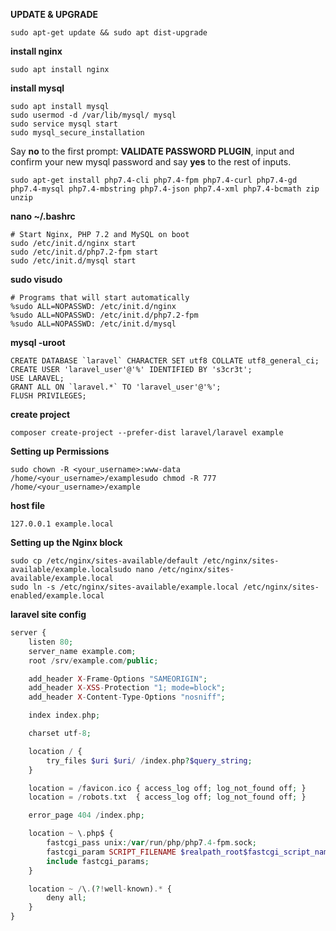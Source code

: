 **UPDATE & UPGRADE**

    sudo apt-get update && sudo apt dist-upgrade
**install nginx**

    sudo apt install nginx

 **install mysql**

    sudo apt install mysql
    sudo usermod -d /var/lib/mysql/ mysql
    sudo service mysql start
    sudo mysql_secure_installation

Say **no** to the first prompt: **VALIDATE PASSWORD PLUGIN**, input and confirm your new mysql password and say **yes** to the rest of inputs.



    sudo apt-get install php7.4-cli php7.4-fpm php7.4-curl php7.4-gd php7.4-mysql php7.4-mbstring php7.4-json php7.4-xml php7.4-bcmath zip unzip

**nano ~/.bashrc**    

    # Start Nginx, PHP 7.2 and MySQL on boot
    sudo /etc/init.d/nginx start  
    sudo /etc/init.d/php7.2-fpm start  
    sudo /etc/init.d/mysql start

**sudo visudo**

    # Programs that will start automatically  
    %sudo ALL=NOPASSWD: /etc/init.d/nginx  
    %sudo ALL=NOPASSWD: /etc/init.d/php7.2-fpm  
    %sudo ALL=NOPASSWD: /etc/init.d/mysql

**mysql -uroot**

    CREATE DATABASE `laravel` CHARACTER SET utf8 COLLATE utf8_general_ci;
    CREATE USER 'laravel_user'@'%' IDENTIFIED BY 's3cr3t';
    USE LARAVEL;
    GRANT ALL ON `laravel.*` TO 'laravel_user'@'%';
    FLUSH PRIVILEGES;
**create project**

    composer create-project --prefer-dist laravel/laravel example
**Setting up Permissions**

    sudo chown -R <your_username>:www-data /home/<your_username>/examplesudo chmod -R 777 /home/<your_username>/example

**host file** 

    127.0.0.1 example.local

**Setting up the Nginx block**

    sudo cp /etc/nginx/sites-available/default /etc/nginx/sites-available/example.localsudo nano /etc/nginx/sites-available/example.local
    sudo ln -s /etc/nginx/sites-available/example.local /etc/nginx/sites-enabled/example.local

**laravel site config**
```php
server {
    listen 80;
    server_name example.com;
    root /srv/example.com/public;

    add_header X-Frame-Options "SAMEORIGIN";
    add_header X-XSS-Protection "1; mode=block";
    add_header X-Content-Type-Options "nosniff";

    index index.php;

    charset utf-8;

    location / {
        try_files $uri $uri/ /index.php?$query_string;
    }

    location = /favicon.ico { access_log off; log_not_found off; }
    location = /robots.txt  { access_log off; log_not_found off; }

    error_page 404 /index.php;

    location ~ \.php$ {
        fastcgi_pass unix:/var/run/php/php7.4-fpm.sock;
        fastcgi_param SCRIPT_FILENAME $realpath_root$fastcgi_script_name;
        include fastcgi_params;
    }

    location ~ /\.(?!well-known).* {
        deny all;
    }
}
```

